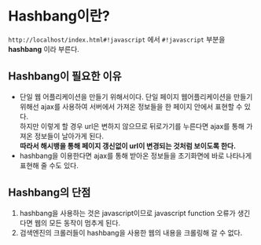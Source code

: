 # Hashbang이란?
`http://localhost/index.html#!javascript`  에서 `#!javascript` 부분을 **hashbang** 이라 부른다.

## Hashbang이 필요한 이유
- 단일 웹 어플리케이션을 만들기 위해서이다.  단일 페이지 웹어플리케이션을 만들기 위해선 ajax를 사용하여 서버에서 가져온 정보들을 한 페이지 안에서 표현할 수 있다. <br>하지만 이렇게 할 경우 url은 변하지 않으므로 뒤로가기를 누른다면 ajax를 통해 가져온 정보들이 날아가게 된다.<br>**따라서 해시뱅을 통해 페이지 갱신없이 url이 변경되는 것처럼 보이도록 한다.**
- hashbang을 이용한다면 ajax를 통해 받아온 정보들을 초기화면에 바로 나타나게 표현해 줄 수도 있다.

## Hashbang의 단점

1. hashbang을 사용하는 것은 javascript이므로 javascript function 오류가 생긴다면 웹의 모든 동작이 멈추게 된다.
2. 검색엔진의 크롤러들이 hashbang을 사용한 웹의 내용을 크롤링해 갈 수 없다.
